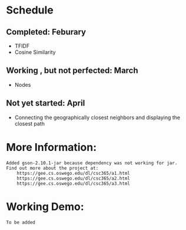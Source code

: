 
# __Schedule__
##  Completed: Feburary
* TFIDF 
* Cosine Similarity

## Working , but not perfected: March
* Nodes

## Not yet started: April
* Connecting the geographically closest neighbors and displaying the closest path

# More Information:
```
Added gson-2.10.1-jar because dependency was not working for jar. 
Find out more about the project at: 
    https://gee.cs.oswego.edu/dl/csc365/a1.html
    https://gee.cs.oswego.edu/dl/csc365/a2.html
    https://gee.cs.oswego.edu/dl/csc365/a3.html
```
# Working Demo:
`` To be added ``
